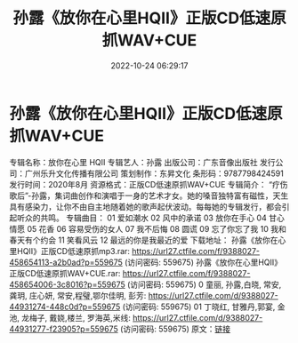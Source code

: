﻿---
title: 孙露《放你在心里HQII》正版CD低速原抓WAV+CUE
date: 2022-10-24 06:29:17
categories: WAV车载音乐、镜像
tags: 华语中文
---
# 孙露《放你在心里HQII》正版CD低速原抓WAV+CUE

专辑名称：放你在心里 HQII
专辑艺人：孙露
出版公司：广东音像出版社
发行公司：广州乐升文化传播有限公司
策划制作：东昇文化
条形码：9787798424591
发行时间：2020年8月
资源格式：正版CD低速原抓WAV+CUE
专辑简介：
“疗伤歌后”-孙露，集词曲创作和演唱于一身的艺术才女。她的嗓音独特富有磁性，天生具有感染力，让你不由自主地随着她的歌声起伏波动。每每她的专辑发行，都会引起听众的共鸣。
专辑曲目：
01 爱如潮水
02 风中的承诺
03 放你在手心
04 甘心情愿
05 花香
06 容易受伤的女人
07 我不后悔
08 圆谎
09 忘了你忘了我
10 我和春天有个约会
11 笑看风云
12 最远的你是我最近的爱
下载地址：
孙露《放你在心里HQII》正版CD低速原抓mp3.rar: https://url27.ctfile.com/f/9388027-458654113-a2b0ad?p=559675
(访问密码: 559675)
孙露《放你在心里HQII》正版CD低速原抓WAV+CUE.rar: https://url27.ctfile.com/f/9388027-458654006-3c8016?p=559675
(访问密码: 559675)
0 童丽, 孙露,白晓, 常安, 龚玥, 庄心妍, 常安,程璧,鄂尔佳明, 彭芳: https://url27.ctfile.com/d/9388027-44931274-448c0d?p=559675
(访问密码: 559675)
01 丁晓红, 甘雅丹,郭宴, 金池, 龙梅子, 戴娆,楼兰, 罗海英,米线: https://url27.ctfile.com/d/9388027-44931277-f23905?p=559675
(访问密码: 559675)
原文：[链接](https://blog.sina.com.cn/s/blog_1647c7e760103100u.html)